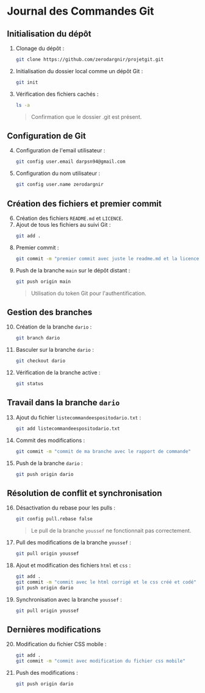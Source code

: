 # Journal des Commandes Git

## Initialisation du dépôt
1. Clonage du dépôt :
   ```bash
   git clone https://github.com/zerodargnir/projetgit.git
   ```
2. Initialisation du dossier local comme un dépôt Git :
   ```bash
   git init
   ```
3. Vérification des fichiers cachés :
   ```bash
   ls -a
   ```
   > Confirmation que le dossier .git est présent.

## Configuration de Git
4. Configuration de l'email utilisateur :
   ```bash
   git config user.email darpsn94@gmail.com
   ```
5. Configuration du nom utilisateur :
   ```bash
   git config user.name zerodargnir
   ```

## Création des fichiers et premier commit
6. Création des fichiers `README.md` et `LICENCE`.
7. Ajout de tous les fichiers au suivi Git :
   ```bash
   git add .
   ```
8. Premier commit :
   ```bash
   git commit -m "premier commit avec juste le readme.md et la licence"
   ```
9. Push de la branche `main` sur le dépôt distant :
   ```bash
   git push origin main
   ```
   > Utilisation du token Git pour l'authentification.

## Gestion des branches
10. Création de la branche `dario` :
    ```bash
    git branch dario
    ```
11. Basculer sur la branche `dario` :
    ```bash
    git checkout dario
    ```
12. Vérification de la branche active :
    ```bash
    git status
    ```

## Travail dans la branche `dario`
13. Ajout du fichier `listecommandeespositodario.txt` :
    ```bash
    git add listecommandeespositodario.txt
    ```
14. Commit des modifications :
    ```bash
    git commit -m "commit de ma branche avec le rapport de commande"
    ```
15. Push de la branche `dario` :
    ```bash
    git push origin dario
    ```

## Résolution de conflit et synchronisation
16. Désactivation du rebase pour les pulls :
    ```bash
    git config pull.rebase false
    ```
    > Le pull de la branche `youssef` ne fonctionnait pas correctement.
17. Pull des modifications de la branche `youssef` :
    ```bash
    git pull origin youssef
    ```
18. Ajout et modification des fichiers `html` et `css` :
    ```bash
    git add .
    git commit -m "commit avec le html corrigé et le css créé et codé"
    git push origin dario
    ```
19. Synchronisation avec la branche `youssef` :
    ```bash
    git pull origin youssef
    ```

## Dernières modifications
20. Modification du fichier CSS mobile :
    ```bash
    git add .
    git commit -m "commit avec modification du fichier css mobile"
    ```
21. Push des modifications :
    ```bash
    git push origin dario
    
